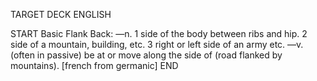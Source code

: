 TARGET DECK
ENGLISH

START
Basic
Flank
Back: —n. 1 side of the body between ribs and hip. 2 side of a mountain, building, etc. 3 right or left side of an army etc. —v. (often in passive) be at or move along the side of (road flanked by mountains). [french from germanic]
END
